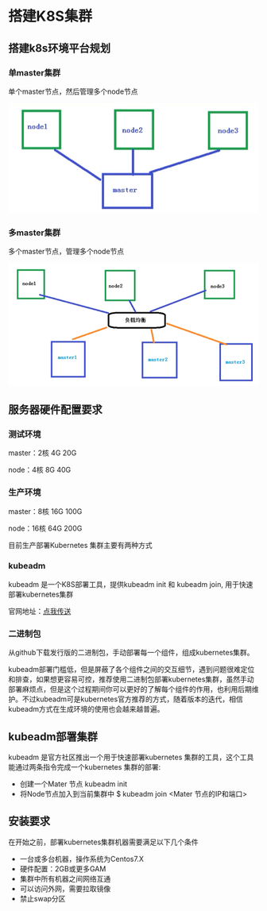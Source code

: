 # 搭建K8S集群

## 搭建k8s环境平台规划

### 单master集群

单个master节点，然后管理多个node节点

![](images/image-20200928110456495-1612246108205.png)

### 多master集群

多个master节点，管理多个node节点

![image-20200928110543829](images/image-20200928110543829-1612246282510.png)

## 服务器硬件配置要求

### 测试环境

master：2核 4G 20G

node：4核 8G 40G



### 生产环境

master：8核 16G 100G

node：16核 64G 200G



目前生产部署Kubernetes 集群主要有两种方式

### kubeadm

kubeadm 是一个K8S部署工具，提供kubeadm init 和 kubeadm join, 用于快速部署kubernetes集群

官网地址：[点我传送](https://kubernetes.io/zh/docs/setup/production-environment/tools/kubeadm/install-kubeadm/)

### 二进制包

从github下载发行版的二进制包，手动部署每一个组件，组成kubernetes集群。

kubeadm部署门槛低，但是屏蔽了各个组件之间的交互细节，遇到问题很难定位和排查，如果想更容易可控，推荐使用二进制包部署kubernetes集群，虽然手动部署麻烦点，但是这个过程期间你可以更好的了解每个组件的作用，也利用后期维护。不过kubeadm可是kubernetes官方推荐的方式，随着版本的迭代，相信kubeadm方式在生成环境的使用也会越来越普遍。

## kubeadm部署集群

kubeadm 是官方社区推出一个用于快速部署kubernetes 集群的工具，这个工具能通过两条指令完成一个kubernetes 集群的部署:

- 创建一个Mater 节点 kubeadm init
- 将Node节点加入到当前集群中 $ kubeadm join <Mater 节点的IP和端口>



## 安装要求

在开始之前，部署kubernetes集群机器需要满足以下几个条件

- 一台或多台机器，操作系统为Centos7.X
- 硬件配置：2GB或更多GAM
- 集群中所有机器之间网络互通
- 可以访问外网，需要拉取镜像
- 禁止swap分区







































